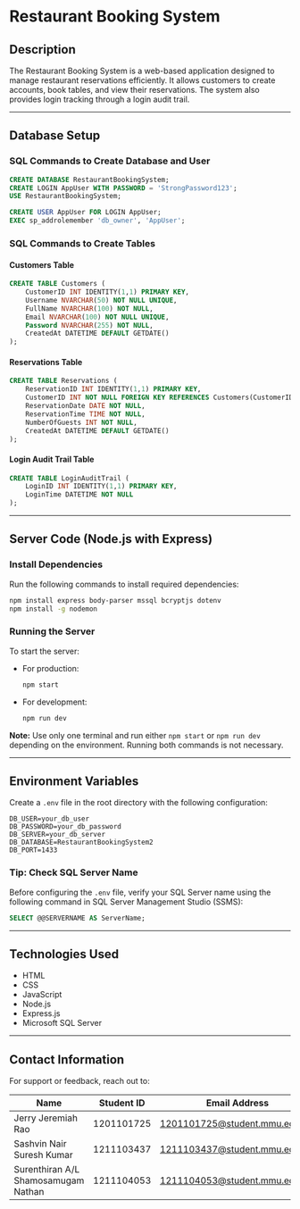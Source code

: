 # Restaurant Booking System

## Description

The Restaurant Booking System is a web-based application designed to manage restaurant reservations efficiently. It allows customers to create accounts, book tables, and view their reservations. The system also provides login tracking through a login audit trail.

---

## Database Setup

### SQL Commands to Create Database and User

```sql
CREATE DATABASE RestaurantBookingSystem;
CREATE LOGIN AppUser WITH PASSWORD = 'StrongPassword123';
USE RestaurantBookingSystem;

CREATE USER AppUser FOR LOGIN AppUser;
EXEC sp_addrolemember 'db_owner', 'AppUser';
```

### SQL Commands to Create Tables

#### Customers Table

```sql
CREATE TABLE Customers (
    CustomerID INT IDENTITY(1,1) PRIMARY KEY,
    Username NVARCHAR(50) NOT NULL UNIQUE,
    FullName NVARCHAR(100) NOT NULL,
    Email NVARCHAR(100) NOT NULL UNIQUE,
    Password NVARCHAR(255) NOT NULL,
    CreatedAt DATETIME DEFAULT GETDATE()
);
```

#### Reservations Table

```sql
CREATE TABLE Reservations (
    ReservationID INT IDENTITY(1,1) PRIMARY KEY,
    CustomerID INT NOT NULL FOREIGN KEY REFERENCES Customers(CustomerID),
    ReservationDate DATE NOT NULL,
    ReservationTime TIME NOT NULL,
    NumberOfGuests INT NOT NULL,
    CreatedAt DATETIME DEFAULT GETDATE()
);
```

#### Login Audit Trail Table

```sql
CREATE TABLE LoginAuditTrail (
    LoginID INT IDENTITY(1,1) PRIMARY KEY,
    LoginTime DATETIME NOT NULL
);
```

---

## Server Code (Node.js with Express)

### Install Dependencies

Run the following commands to install required dependencies:

```bash
npm install express body-parser mssql bcryptjs dotenv
npm install -g nodemon
```

### Running the Server

To start the server:

- For production:
  ```bash
  npm start
  ```
- For development:
  ```bash
  npm run dev
  ```

**Note:** Use only one terminal and run either `npm start` or `npm run dev` depending on the environment. Running both commands is not necessary.

---

## Environment Variables

Create a `.env` file in the root directory with the following configuration:

```
DB_USER=your_db_user
DB_PASSWORD=your_db_password
DB_SERVER=your_db_server
DB_DATABASE=RestaurantBookingSystem2
DB_PORT=1433
```

### Tip: Check SQL Server Name

Before configuring the `.env` file, verify your SQL Server name using the following command in SQL Server Management Studio (SSMS):

```sql
SELECT @@SERVERNAME AS ServerName;
```

---

## Technologies Used

- HTML
- CSS
- JavaScript
- Node.js
- Express.js
- Microsoft SQL Server

---

## Contact Information

For support or feedback, reach out to:

| Name                                | Student ID | Email Address                                                         |
| ------------------------------------| ---------- | --------------------------------------------------------------------- |
| Jerry Jeremiah Rao                  | 1201101725 | [1201101725@student.mmu.edu.my](mailto:1201101725@student.mmu.edu.my) |
| Sashvin Nair Suresh Kumar           | 1211103437 | [1211103437@student.mmu.edu.my](mailto:1211103437@student.mmu.edu.my) |
| Surenthiran A/L Shamosamugam Nathan | 1211104053 | [1211104053@student.mmu.edu.my](mailto:1211104053@student.mmu.edu.my) |

